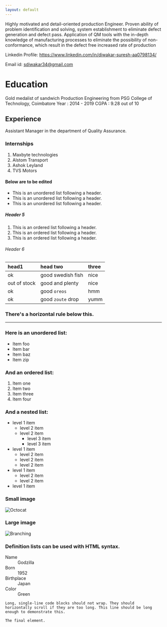 ```yaml
---
layout: default
---
```


Highly motivated and detail-oriented production Engineer. Proven ability of problem identification and solving, 
system establishment to eliminate defect generation and defect pass. 
Application of QM tools with the in-depth knowledge of manufacturing processes to eliminate the possibility of non-conformance, 
which result in the defect free increased rate of production

Linkedin Profile: 
https://www.linkedin.com/in/diwakar-suresh-aa0798134/

Email id: 
sdiwakar34@gmail.com 

# Education 

Gold medalist of sandwich Production Engineering from PSG College of Technology, Coimbatore 
Year : 2014 - 2019 
CGPA : 9.28 out of 10 

## Experience 

Assistant Manager in the department of Quality Assurance. 

### Internships 
1. Maxbyte technologies 
2. Alstom Transport 
3. Ashok Leyland 
4. TVS Motors 


#### Below are to be edited 

*   This is an unordered list following a header.
*   This is an unordered list following a header.
*   This is an unordered list following a header.

##### Header 5

1.  This is an ordered list following a header.
2.  This is an ordered list following a header.
3.  This is an ordered list following a header.

###### Header 6

| head1        | head two          | three |
|:-------------|:------------------|:------|
| ok           | good swedish fish | nice  |
| out of stock | good and plenty   | nice  |
| ok           | good `oreos`      | hmm   |
| ok           | good `zoute` drop | yumm  |

### There's a horizontal rule below this.

* * *

### Here is an unordered list:

*   Item foo
*   Item bar
*   Item baz
*   Item zip

### And an ordered list:

1.  Item one
1.  Item two
1.  Item three
1.  Item four

### And a nested list:

- level 1 item
  - level 2 item
  - level 2 item
    - level 3 item
    - level 3 item
- level 1 item
  - level 2 item
  - level 2 item
  - level 2 item
- level 1 item
  - level 2 item
  - level 2 item
- level 1 item

### Small image

![Octocat](https://github.githubassets.com/images/icons/emoji/octocat.png)

### Large image

![Branching](https://guides.github.com/activities/hello-world/branching.png)


### Definition lists can be used with HTML syntax.

<dl>
<dt>Name</dt>
<dd>Godzilla</dd>
<dt>Born</dt>
<dd>1952</dd>
<dt>Birthplace</dt>
<dd>Japan</dd>
<dt>Color</dt>
<dd>Green</dd>
</dl>

```
Long, single-line code blocks should not wrap. They should horizontally scroll if they are too long. This line should be long enough to demonstrate this.
```

```
The final element.
```
